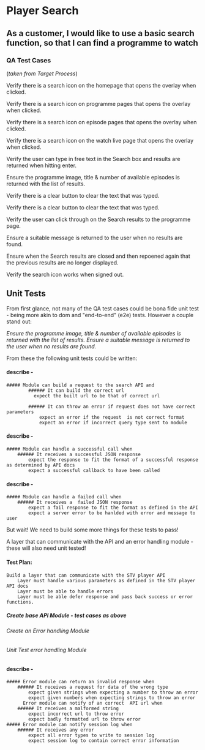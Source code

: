 # Player Search

## As a customer, I would like to use a basic search function, so that I can find a programme to watch

### QA Test Cases

(*taken from Target Process*)

Verify there is a search icon on the homepage that opens the overlay when clicked.

Verify there is a search icon on programme pages that opens the overlay when clicked.

Verify there is a search icon on episode pages that opens the overlay when clicked.

Verify there is a search icon on the watch live page that opens the overlay when clicked.

Verify the user can type in free text in the Search box and results are returned when hitting enter.

Ensure the programme image, title & number of available episodes is returned with the list of results.

Verify there is a clear button to clear the text that was typed.

Verify there is a clear button to clear the text that was typed.

Verify the user can click through on the Search results to the programme page.

Ensure a suitable message is returned to the user when no results are found.

Ensure when the Search results are closed and then repoened again that the previous results are no longer displayed.

Verify the search icon works when signed out.

## Unit Tests

From first glance, not many of the QA test cases could be bona fide unit test - being more akin to dom and "end-to-end" (e2e) tests. However a couple stand out:

*Ensure the programme image, title & number of available episodes is returned with the list of results.*
*Ensure a suitable message is returned to the user when no results are found.*

From these the following unit tests could be written:

#### describe -
	##### Module can build a request to the search API and
	    	###### It can build the correct url
	    	  expect the built url to be that of correct url

	     	###### It can throw an error if request does not have correct parameters
	    		expect an error if the request  is not correct format
	    		expect an error if incorrect query type sent to module

#### describe -
	##### Module can handle a successful call when
		###### It receives a successful JSON response
			expect the response to fit the format of a successful response as determined by API docs
			expect a successful callback to have been called

#### describe -
	##### Module can handle a failed call when
		###### It receives a  failed JSON response
			expect a fail response to fit the format as defined in the API
			expect a server error to be hanlded with error and message to user


But wait! We need to build some more things for these tests to pass!

A layer that can communicate with the API and an error handling module - these
will also need unit tested!

#### Test Plan:
	Build a layer that can communicate with the STV player API
		Layer must handle various parameters as defined in the STV player API docs
		Layer must be able to handle errors
		Layer must be able defer response and pass back success or error functions.

##### Create base API Module - test cases as above

###### Create an Error handling Module
###### Unit Test error handling Module

#### describe -
	##### Error module can return an invalid response when
		###### It receives a request for data of the wrong type
			expect given strings when expecting a number to throw an error
			expect given numbers when expecting strings to throw an error
          Error module can notify of an correct  API url when
		###### It receives a malformed string
			expect incorrect url to throw error
			expect badly formatted url to throw error
	##### Error module can notify session log when
		###### It receives any error
			expect all error types to write to session log
			expect session log to contain correct error information
